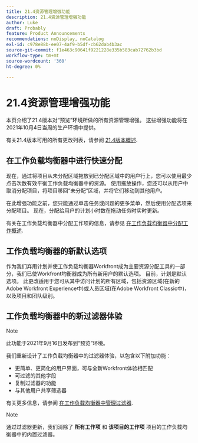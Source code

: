 ```yaml
---
title: 21.4资源管理增强功能
description: 21.4资源管理增强功能
author: Luke
draft: Probably
feature: Product Announcements
recommendations: noDisplay, noCatalog
exl-id: c978e88b-ee07-4af9-b5df-cb62dab4b3ac
source-git-commit: f1e463c90641f9221228e335b583cab72762b3bd
workflow-type: tm+mt
source-wordcount: '360'
ht-degree: 0%

---
```


# 21.4资源管理增强功能

本页介绍了21.4版本对“预览”环境所做的所有资源管理增强。 这些增强功能将在2021年10月4日当周的生产环境中提供。

有关21.4版本可用的所有更改列表，请参阅 [21.4版本概述](../../../product-announcements/product-releases/21.4-release-activity/21-4-release-overview.md).

## 在工作负载均衡器中进行快速分配

现在，通过将项目从未分配区域拖放到已分配区域中的用户行上，您可以使用最少点击次数有效平衡工作负载均衡器中的资源。 使用拖放操作，您还可以从用户中取消分配项目，将项目移回“未分配”区域，并将它们移动到其他用户。

在此增强功能之前，您只能通过单击任务或问题的更多菜单，然后使用分配选项来分配项目。 现在，分配给用户的计划小时数在拖动任务时实时更新。

有关在工作负载均衡器中分配工作项的信息，请参见 [在工作负载均衡器中分配工作概述](../../../resource-mgmt/workload-balancer/assign-work-in-workload-balancer.md).

## 工作负载均衡器的新默认选项

作为我们弃用计划并使工作负载均衡器Workfront成为主要资源分配工具的一部分，我们已使Workfront均衡器成为所有新用户的默认选项。 目前，计划是默认选项。 此更改适用于您可从其中访问计划的所有区域，包括资源区域(在新的Adobe Workfront Experience中)或人员区域(在Adobe Workfront Classic中)，以及项目和团队级别。

## 工作负载均衡器中的新过滤器体验

>[!NOTE]
>
>此功能于2021年9月16日发布到“预览”环境。

我们重新设计了工作负载均衡器中的过滤器体验，以包含以下附加功能：

* 更简单、更简化的用户界面，可与全新Workfront体验相匹配
* 可过滤的其他字段
* 复制过滤器的功能
* 与其他用户共享筛选器

有关更多信息，请参阅 [在工作负载均衡器中管理过滤器](../../../resource-mgmt/workload-balancer/filter-information-workload-balancer.md).

>[!NOTE]
>
>通过过滤器更新，我们消除了 **所有工作项** 和 **该项目的工作项** 项目的工作负载均衡器中的内置过滤器。


